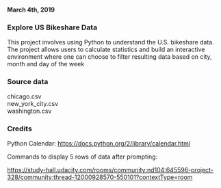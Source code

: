 #### March 4th, 2019

### Explore US Bikeshare Data

This project involves using Python to understand the U.S. bikeshare data. The project allows users to calculate statistics and build an interactive environment where one can choose to filter resulting data based on city, month and day of the week

### Source data
chicago.csv  
new_york_city.csv  
washington.csv

### Credits
Python Calendar:
https://docs.python.org/2/library/calendar.html

Commands to display 5 rows of data after prompting:

https://study-hall.udacity.com/rooms/community:nd104:645596-project-328/community:thread-12000928570-550101?contextType=room
